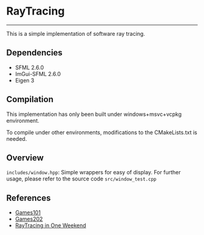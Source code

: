 # RayTracing
-----
This is a simple implementation of software ray tracing.

## Dependencies
- SFML 2.6.0
- ImGui-SFML 2.6.0
- Eigen 3

## Compilation
This implementation has only been built under windows+msvc+vcpkg environment.

To compile under other environments, modifications to the CMakeLists.txt is needed.

## Overview

`includes/window.hpp`: Simple wrappers for easy of display. For further usage, please refer to the source code `src/window_test.cpp`

## References
- [Games101](https://games-cn.org/intro-graphics/)
- [Games202](https://games-cn.org/games202/)
- [RayTracing in One Weekend](https://raytracing.github.io/)